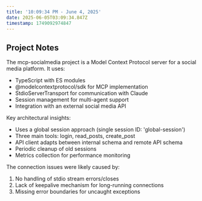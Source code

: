 ```yaml
---
title: '10:09:34 PM - June 4, 2025'
date: 2025-06-05T03:09:34.847Z
timestamp: 1749092974847
---
```


## Project Notes

The mcp-socialmedia project is a Model Context Protocol server for a social media platform. It uses:

- TypeScript with ES modules
- @modelcontextprotocol/sdk for MCP implementation
- StdioServerTransport for communication with Claude
- Session management for multi-agent support
- Integration with an external social media API

Key architectural insights:

- Uses a global session approach (single session ID: 'global-session')
- Three main tools: login, read_posts, create_post
- API client adapts between internal schema and remote API schema
- Periodic cleanup of old sessions
- Metrics collection for performance monitoring

The connection issues were likely caused by:

1. No handling of stdio stream errors/closes
2. Lack of keepalive mechanism for long-running connections
3. Missing error boundaries for uncaught exceptions

